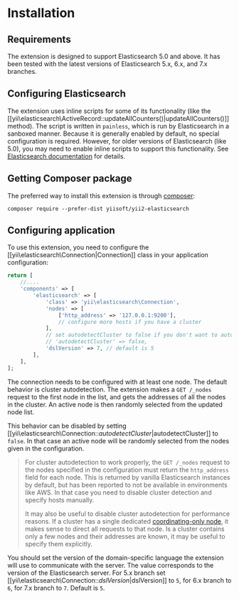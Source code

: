 # Installation

## Requirements

The extension is designed to support Elasticsearch 5.0 and above. It has been tested with the latest versions of
Elasticsearch 5.x, 6.x, and 7.x branches.


## Configuring Elasticsearch

The extension uses inline scripts for some of its functionality (like the [[yii\elasticsearch\ActiveRecord::updateAllCounters()|updateAllCounters()]]
method). The script is written in `painless`, which is run by Elasticsearch in a sanboxed manner. Because it is generally
enabled by default, no special configuration is required. However, for older versions of Elasticsearch (like 5.0), you
may need to enable inline scripts to support this functionality.
See [Elasticsearch documentation](https://www.elastic.co/guide/en/elasticsearch/reference/current/modules-scripting-security.html)
for details.


## Getting Composer package

The preferred way to install this extension is through [composer](http://getcomposer.org/download/):

```
composer require --prefer-dist yiisoft/yii2-elasticsearch
```


## Configuring application

To use this extension, you need to configure the [[yii\elasticsearch\Connection|Connection]] class in your application configuration:

```php
return [
    //....
    'components' => [
        'elasticsearch' => [
            'class' => 'yii\elasticsearch\Connection',
            'nodes' => [
                ['http_address' => '127.0.0.1:9200'],
                // configure more hosts if you have a cluster
            ],
            // set autodetectCluster to false if you don't want to auto detect nodes
            // 'autodetectCluster' => false,
            'dslVersion' => 7, // default is 5
        ],
    ],
];
```

The connection needs to be configured with at least one node. The default behavior is cluster autodetection.
The extension makes a `GET /_nodes` request to the first node in the list, and gets the addresses of all the
nodes in the cluster. An active node is then randomly selected from the updated node list.

This behavior can be disabled by setting [[yii\elasticsearch\Connection::$autodetectCluster|$autodetectCluster]]
to `false`. In that case an active node will be randomly selected from the nodes given in the configuration.

> For cluster autodetection to work properly, the `GET /_nodes` request to the nodes specified in the
> configuration must return the `http_address` field for each node. This is returned by vanilla Elasticsearch instances
> by default, but has been reported to not be available in environments like AWS. In that case you need to disable
> cluster detection and specify hosts manually.
>
> It may also be useful to disable cluster autodetection for performance reasons. If a cluster has a single
> dedicated [coordinating-only node](https://www.elastic.co/guide/en/elasticsearch/reference/current/modules-node.html#coordinating-only-node),
> it makes sense to direct all requests to that node. Is a cluster contains only a few nodes and their addresses
> are known, it may be useful to specify them explicitly.

You should set the version of the domain-specific language the extension will use to communicate with the server.
The value corresponds to the version of the Elasticsearch server.
For 5.x branch set [[yii\elasticsearch\Connection::$dslVersion|$dslVersion]] to `5`, for 6.x branch to `6`,
for 7.x branch to `7`. Default is `5`.

